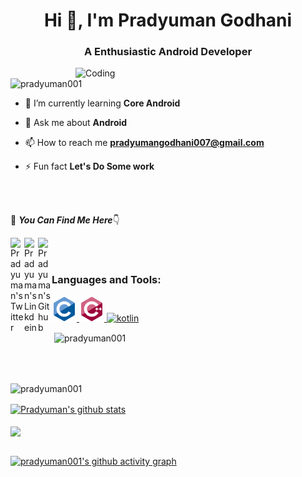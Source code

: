 <h1 align="center">Hi 👋, I'm Pradyuman Godhani</h1>
<h3 align="center">A Enthusiastic Android Developer</h3>
<img align="right" alt="Coding" width="400" src="https://cdn.dribbble.com/users/1162077/screenshots/3848914/programmer.gif">

<p align="left"> <img src="https://komarev.com/ghpvc/?username=pradyuman001&label=Views&color=blue&style=plastic" alt="pradyuman001" /> </p>

- 🌱 I’m currently learning **Core Android**

- 💬 Ask me about **Android**

- 📫 How to reach me **pradyumangodhani007@gmail.com**

- ⚡ Fun fact **Let's Do Some work**

<br/>
<br/>

📌 ***You Can Find Me Here***👇

<a href="https://twitter.com/Pradyuman001">
  <img align="left" alt="Pradyuman's Twitter" width="22px" src="https://cdn.jsdelivr.net/npm/simple-icons@v3/icons/twitter.svg" />
</a>
<a href="https://linkedin.com/in/pradyuman-godhani-615745224">
  <img align="left" alt="Pradyuman's Linkdein" width="22px" src="https://cdn.jsdelivr.net/npm/simple-icons@v3/icons/linkedin.svg" />
</a>
<a href="https://github.com/pradyuman001">
  <img align="left" alt="Pradyuman's Github" width="22px" src="https://cdn.jsdelivr.net/npm/simple-icons@v3/icons/github.svg" />
</a>

<br/>
<br/>

<h3 align="left">Languages and Tools:</h3>
<p align="left"> <a href="https://www.cprogramming.com/" target="_blank" rel="noreferrer">
  

<img src="https://raw.githubusercontent.com/devicons/devicon/master/icons/c/c-original.svg" alt="c" width="40" height="40"/> <a href="https://www.cprogramming.com/" target="_blank" rel="noreferrer"></a> <a href="https://www.w3schools.com/cpp/" target="_blank" rel="noreferrer"> <img src="https://raw.githubusercontent.com/devicons/devicon/master/icons/cplusplus/cplusplus-original.svg" alt="cplusplus" width="40" height="40"/> </a> <a href="https://kotlinlang.org/" target="_blank" rel="noreferrer"> <img src="https://www.vectorlogo.zone/logos/kotlinlang/kotlinlang-icon.svg" alt="kotlin" width="40" height="40"/> </a> 
 

<p>&nbsp;<img align="center" src="https://github-readme-stats.vercel.app/api?username=pradyuman001&show_icons=true&locale=en" alt="pradyuman001" /></p>
<br/>
<br/>
<p><img align="center" src="https://github-readme-streak-stats.herokuapp.com/?user=pradyuman001&" alt="pradyuman001" /></p>


<a href="https://github.com/pradyuman001">
 <img align="center" src="https://github-readme-stats.vercel.app/api?username=pradyuman001&show_icons=true&theme=black&line_height=27" alt="Pradyuman's github stats"/>
</a>

<br/>
<br/>

<a href="https://github.com/pradyuman001">
  <img align="center" src="https://github-readme-stats.vercel.app/api/top-langs/?username=pradyuman001&theme=light&hide_langs_below=1" />
</a>

<br/>
<br/>

[![pradyuman001's github activity graph](https://activity-graph.herokuapp.com/graph?username=pradyuman001&theme=react-dark)](https://github.com/pradyuman001/github-readme-activity-graph)
